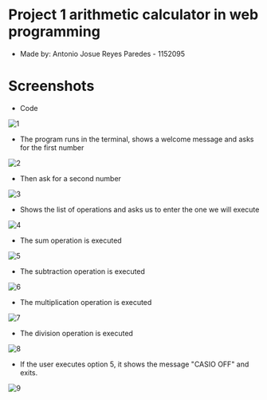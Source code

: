 <h1> Project 1 arithmetic calculator in web programming </h1>

- Made by: Antonio Josue Reyes Paredes - 1152095

<h1>Screenshots</h1>

- Code 

![1](https://github.com/josuereyes16/Calculator-1152095/assets/98969633/138f2348-e2ef-4a38-989d-4022cff7ca23)

- The program runs in the terminal, shows a welcome message and asks for the first number

![2](https://github.com/josuereyes16/Oracle_Register_System_2/assets/98969633/f35639a4-0b8e-4f2f-be13-e26ea7d27aaa)

- Then ask for a second number

![3](https://github.com/josuereyes16/Oracle_Register_System_2/assets/98969633/65f2fcce-64c5-49a7-8d49-f543458d75c2)

- Shows the list of operations and asks us to enter the one we will execute

![4](https://github.com/josuereyes16/Oracle_Register_System_2/assets/98969633/98c54a28-c1d8-4f07-a4f0-a77ce31feae2)

- The sum operation is executed

![5](https://github.com/josuereyes16/Oracle_Register_System_2/assets/98969633/33c9d973-d8cb-4e29-8077-92b881fb29ba)

-  The subtraction operation is executed

![6](https://github.com/josuereyes16/Oracle_Register_System_2/assets/98969633/8c09540f-f5a5-4d4c-a72f-1ecdd7f01809)

-  The multiplication operation is executed

![7](https://github.com/josuereyes16/Oracle_Register_System_2/assets/98969633/46acfd40-c34e-40df-9cb3-0246de27adba)

-  The division operation is executed

![8](https://github.com/josuereyes16/Oracle_Register_System_2/assets/98969633/73b6039f-3585-4389-9ec8-f46fd939fdd0)

- If the user executes option 5, it shows the message "CASIO OFF" and exits.

![9](https://github.com/josuereyes16/Oracle_Register_System_2/assets/98969633/c347ec65-1c62-4989-b6fb-2b01d1507f89)
